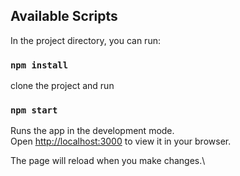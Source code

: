 ## Available Scripts

In the project directory, you can run:

### `npm install`
clone the project and run
### `npm start`

Runs the app in the development mode.\
Open [http://localhost:3000](http://localhost:3000) to view it in your browser.

The page will reload when you make changes.\